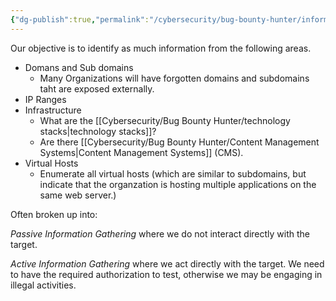 ```yaml
---
{"dg-publish":true,"permalink":"/cybersecurity/bug-bounty-hunter/information-gathering/"}
---
```



Our objective is to identify as much information from the following areas.

* Domans and Sub domains
	* Many Organizations will have forgotten domains and subdomains taht are exposed externally.
* IP Ranges
* Infrastructure
	* What are the [[Cybersecurity/Bug Bounty Hunter/technology stacks\|technology stacks]]?
	* Are there [[Cybersecurity/Bug Bounty Hunter/Content Management Systems\|Content Management Systems]] (CMS).
* Virtual Hosts
	* Enumerate all virtual hosts (which are similar to subdomains, but indicate that the organzation is hosting multiple applications on the same web server.)

Often broken up into:

*Passive Information Gathering* where we do not interact directly with the target.

*Active Information Gathering* where we act directly with the target.  We need to have the required authorization to test, otherwise we may be engaging in illegal activities.

